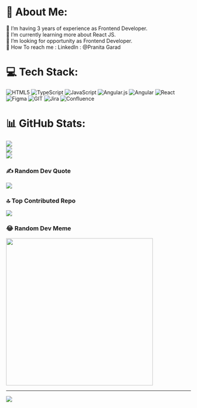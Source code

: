 # 💫 About Me:
🔭 I’m having 3 years of experience as Frontend Developer.<br>🌱 I’m currently learning more about React JS.<br>🤝 I’m looking for opportunity  as Frontend Developer. <br>💬 How To reach me :  LinkedIn : @Pranita Garad<br>


<!-- ## 🌐 Socials:
[![LinkedIn](https://img.shields.io/badge/LinkedIn-%230077B5.svg?logo=linkedin&logoColor=white)](https://linkedin.com/in/Pranita Garad) [![Medium](https://img.shields.io/badge/Medium-12100E?logo=medium&logoColor=white)](https://medium.com/@Pranita Garad) [![Pinterest](https://img.shields.io/badge/Pinterest-%23E60023.svg?logo=Pinterest&logoColor=white)](https://pinterest.com/Pranita Garad) [![Codepen](https://img.shields.io/badge/Codepen-000000?style=for-the-badge&logo=codepen&logoColor=white)](https://codepen.io/@pranita-21) -->

# 💻 Tech Stack:
![HTML5](https://img.shields.io/badge/html5-%23E34F26.svg?style=for-the-badge&logo=html5&logoColor=white) ![TypeScript](https://img.shields.io/badge/typescript-%23007ACC.svg?style=for-the-badge&logo=typescript&logoColor=white) ![JavaScript](https://img.shields.io/badge/javascript-%23323330.svg?style=for-the-badge&logo=javascript&logoColor=%23F7DF1E) ![Angular.js](https://img.shields.io/badge/angular.js-%23E23237.svg?style=for-the-badge&logo=angularjs&logoColor=white) ![Angular](https://img.shields.io/badge/angular-%23DD0031.svg?style=for-the-badge&logo=angular&logoColor=white) ![React](https://img.shields.io/badge/react-%2320232a.svg?style=for-the-badge&logo=react&logoColor=%2361DAFB) 	![Figma](https://img.shields.io/badge/figma-%23F24E1E.svg?style=for-the-badge&logo=figma&logoColor=white) ![GIT](https://img.shields.io/badge/Git-fc6d26?style=for-the-badge&logo=git&logoColor=white) ![Jira](https://img.shields.io/badge/jira-%230A0FFF.svg?style=for-the-badge&logo=jira&logoColor=white) ![Confluence](https://img.shields.io/badge/confluence-%23172BF4.svg?style=for-the-badge&logo=confluence&logoColor=white)
# 📊 GitHub Stats:
![](https://github-readme-stats.vercel.app/api?username=Pranita-Garad&theme=dark&hide_border=false&include_all_commits=false&count_private=false)<br/>
![](https://github-readme-streak-stats.herokuapp.com/?user=Pranita-Garad&theme=dark&hide_border=false)<br/>
![](https://github-readme-stats.vercel.app/api/top-langs/?username=Pranita-Garad&theme=dark&hide_border=false&include_all_commits=false&count_private=false&layout=compact)

### ✍️ Random Dev Quote
![](https://quotes-github-readme.vercel.app/api?type=horizontal&theme=radical)

### 🔝 Top Contributed Repo
![](https://github-contributor-stats.vercel.app/api?username=Pranita-Garad&limit=5&theme=dark&combine_all_yearly_contributions=true)

### 😂 Random Dev Meme
<img src='https://randommeme-five.vercel.app/' style="height: 400px;"/>

---
[![](https://visitcount.itsvg.in/api?id=Pranita-Garad&icon=0&color=0)](https://visitcount.itsvg.in)

<!-- Proudly created with GPRM ( https://gprm.itsvg.in ) -->
